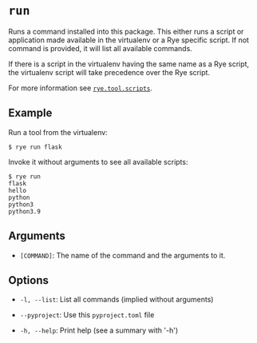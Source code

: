 # `run`

Runs a command installed into this package.  This either runs a script or application
made available in the virtualenv or a Rye specific script.  If not command is provided, it will list all available commands.

If there is a script in the virtualenv having the same name as a Rye script, the virtualenv script will take precedence over the Rye script.

For more information see [`rye.tool.scripts`](../pyproject.md#toolryescripts).

## Example

Run a tool from the virtualenv:

```
$ rye run flask
```

Invoke it without arguments to see all available scripts:

```
$ rye run
flask
hello
python
python3
python3.9
```

## Arguments

* `[COMMAND]`: The name of the command and the arguments to it.

## Options

* `-l, --list`: List all commands (implied without arguments)

* `--pyproject`: Use this `pyproject.toml` file

* `-h, --help`: Print help (see a summary with '-h')